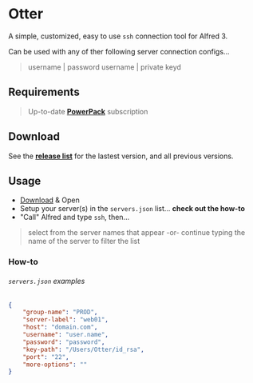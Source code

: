 # Otter
A simple, customized, easy to use `ssh` connection tool for Alfred 3.

Can be used with any of ther following server connection configs...
>  username | password 
>  username | private keyd


## Requirements
> Up-to-date **[PowerPack](https://www.alfredapp.com/powerpack/)** subscription


## Download

See the **[release list](https://github.com/AsherPeruscini/otter/releases)** for the lastest version, and all previous versions.


## Usage

+  [Download](https://github.com/AsherPeruscini/otter/releases) & Open
+  Setup your server(s) in the `servers.json` list... **check out the how-to**
+  "Call" Alfred and type `ssh`, then...
> select from the server names that appear
-or-
> continue typing the name of the server to filter the list


### How-to

###### `servers.json` examples
```json
{
    "group-name": "PROD",
    "server-label": "web01",
    "host": "domain.com",
    "username": "user.name",
    "password": "password",
    "key-path": "/Users/Otter/id_rsa",
    "port": "22",
    "more-options": ""
}
```
